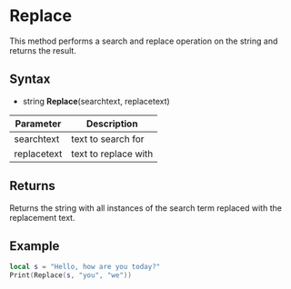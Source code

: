 # Replace

This method performs a search and replace operation on the string and returns the result.

## Syntax

- string **Replace**(searchtext, replacetext)

| Parameter | Description |
| --- | --- |
| searchtext | text to search for |
| replacetext | text to replace with |

## Returns

Returns the string with all instances of the search term replaced with the replacement text.

## Example

```lua
local s = "Hello, how are you today?"
Print(Replace(s, "you", "we"))
```
